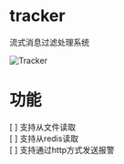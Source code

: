 # tracker
流式消息过滤处理系统  

![Tracker](https://raw.githubusercontent.com/dearcode/tracker/master/docs/tracker.png "Tracker")  

# 功能  
[ ] 支持从文件读取  
[ ] 支持从redis读取  
[ ] 支持通过http方式发送报警  

